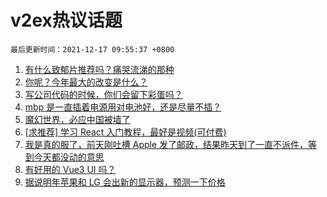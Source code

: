 # v2ex热议话题

`最后更新时间：2021-12-17 09:55:37 +0800`

1. [有什么致郁片推荐吗？痛哭流涕的那种](https://www.v2ex.com/t/822587)
1. [你呢？今年最大的改变是什么？](https://www.v2ex.com/t/822553)
1. [写公司代码的时候，你们会留下彩蛋吗？](https://www.v2ex.com/t/822562)
1. [mbp 是一直插着电源用对电池好，还是尽量不插？](https://www.v2ex.com/t/822593)
1. [魔幻世界，必应中国被墙了](https://www.v2ex.com/t/822724)
1. [[求推荐] 学习 React 入门教程，最好是视频(可付费)](https://www.v2ex.com/t/822569)
1. [我是真的服了，前天刚吐槽 Apple 发了邮政，结果昨天到了一直不派件，等到今天都没动的意思](https://www.v2ex.com/t/822542)
1. [有好用的 Vue3 UI 吗？](https://www.v2ex.com/t/822559)
1. [据说明年苹果和 LG 会出新的显示器，预测一下价格](https://www.v2ex.com/t/822530)

